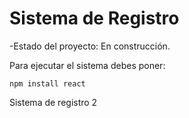 <h1>Sistema de Registro</h1>
-Estado del proyecto: En construcción.

Para ejecutar el sistema debes poner:

````npm install react````

Sistema de registro 2

